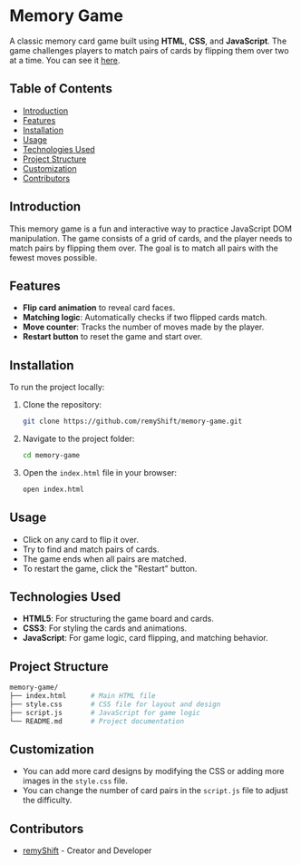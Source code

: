 # Memory Game

A classic memory card game built using **HTML**, **CSS**, and **JavaScript**. The game challenges players to match pairs of cards by flipping them over two at a time. You can see it [here](https://remyshift.github.io/PMP-JS_MemoryCard_Game/).

## Table of Contents

- [Introduction](#introduction)
- [Features](#features)
- [Installation](#installation)
- [Usage](#usage)
- [Technologies Used](#technologies-used)
- [Project Structure](#project-structure)
- [Customization](#customization)
- [Contributors](#contributors)

## Introduction

This memory game is a fun and interactive way to practice JavaScript DOM manipulation. The game consists of a grid of cards, and the player needs to match pairs by flipping them over. The goal is to match all pairs with the fewest moves possible.

## Features

- **Flip card animation** to reveal card faces.
- **Matching logic**: Automatically checks if two flipped cards match.
- **Move counter**: Tracks the number of moves made by the player.
- **Restart button** to reset the game and start over.

## Installation

To run the project locally:

1. Clone the repository:

   ```bash
   git clone https://github.com/remyShift/memory-game.git
   ```

2. Navigate to the project folder:

   ```bash
   cd memory-game
   ```

3. Open the `index.html` file in your browser:

   ```bash
   open index.html
   ```

## Usage

- Click on any card to flip it over.
- Try to find and match pairs of cards.
- The game ends when all pairs are matched.
- To restart the game, click the "Restart" button.

## Technologies Used

- **HTML5**: For structuring the game board and cards.
- **CSS3**: For styling the cards and animations.
- **JavaScript**: For game logic, card flipping, and matching behavior.

## Project Structure

```bash
memory-game/
├── index.html      # Main HTML file
├── style.css       # CSS file for layout and design
├── script.js       # JavaScript for game logic
└── README.md       # Project documentation
```

## Customization

- You can add more card designs by modifying the CSS or adding more images in the `style.css` file.
- You can change the number of card pairs in the `script.js` file to adjust the difficulty.

## Contributors

- [remyShift](https://github.com/remyShift) - Creator and Developer
